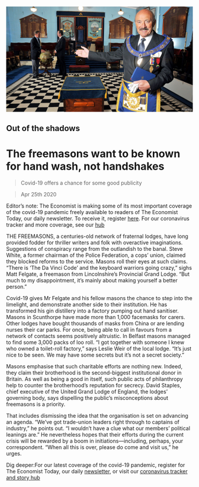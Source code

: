 ![](./images/20200425_BRP001_0.jpg)

## Out of the shadows

# The freemasons want to be known for hand wash, not handshakes

> Covid-19 offers a chance for some good publicity

> Apr 25th 2020

Editor’s note: The Economist is making some of its most important coverage of the covid-19 pandemic freely available to readers of The Economist Today, our daily newsletter. To receive it, register [here](https://www.economist.com//newslettersignup). For our coronavirus tracker and more coverage, see our [hub](https://www.economist.com//coronavirus)

THE FREEMASONS, a centuries-old network of fraternal lodges, have long provided fodder for thriller writers and folk with overactive imaginations. Suggestions of conspiracy range from the outlandish to the banal. Steve White, a former chairman of the Police Federation, a cops’ union, claimed they blocked reforms to the service. Masons roll their eyes at such claims. “There is ‘The Da Vinci Code’ and the keyboard warriors going crazy,” sighs Matt Felgate, a freemason from Lincolnshire’s Provincial Grand Lodge. “But much to my disappointment, it’s mainly about making yourself a better person.”

Covid-19 gives Mr Felgate and his fellow masons the chance to step into the limelight, and demonstrate another side to their institution. He has transformed his gin distillery into a factory pumping out hand sanitiser. Masons in Scunthorpe have made more than 1,000 facemasks for carers. Other lodges have bought thousands of masks from China or are lending nurses their car parks. For once, being able to call in favours from a network of contacts seems positively altruistic. In Belfast masons managed to find some 3,000 packs of loo roll. “I got together with someone I knew who owned a toilet-roll factory,” says Leslie Weir of the local lodge. “It’s just nice to be seen. We may have some secrets but it’s not a secret society.”

Masons emphasise that such charitable efforts are nothing new. Indeed, they claim their brotherhood is the second-biggest institutional donor in Britain. As well as being a good in itself, such public acts of philanthropy help to counter the brotherhood’s reputation for secrecy. David Staples, chief executive of the United Grand Lodge of England, the lodges’ governing body, says dispelling the public’s misconceptions about freemasons is a priority.

That includes dismissing the idea that the organisation is set on advancing an agenda. “We’ve got trade-union leaders right through to captains of industry,” he points out. “I wouldn’t have a clue what our members’ political leanings are.” He nevertheless hopes that their efforts during the current crisis will be rewarded by a boom in initiations—including, perhaps, your correspondent. “When all this is over, please do come and visit us,” he urges.

Dig deeper:For our latest coverage of the covid-19 pandemic, register for The Economist Today, our daily [newsletter](https://www.economist.com//newslettersignup), or visit our [coronavirus tracker and story hub](https://www.economist.com//coronavirus)